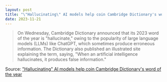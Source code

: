 ```yaml
---
layout: post
title: "\"Hallucinating\" AI models help coin Cambridge Dictionary's word of the year"
date: 2023-11-21
---
```


> On Wednesday, Cambridge Dictionary announced that its 2023 word of the
year is "hallucinate," owing to the popularity of large language models
(LLMs) like ChatGPT, which sometimes produce erroneous information. The
Dictionary also published an illustrated site explaining the term, saying,
"When an artificial intelligence hallucinates, it produces false
information."

Source: ["Hallucinating" AI models help coin Cambridge Dictionary's word of
the year](https://arstechnica.com/?p=1984726)

